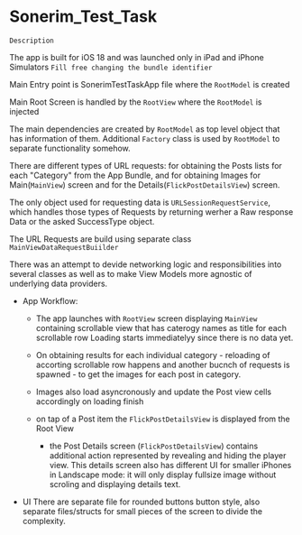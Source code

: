 # Sonerim_Test_Task

 `Description`

 The app is built for iOS 18 and was launched only in iPad and iPhone Simulators
 `Fill free changing the bundle identifier`
 
 Main Entry point is SonerimTestTaskApp file where the `RootModel` is created

 Main Root Screen is handled by the `RootView` where the `RootModel` is injected


 The main dependencies are created by `RootModel` as top level object that has information of them.
 Additional `Factory` class is used by `RootModel` to separate functionality somehow.


 There are different types of URL requests: for obtaining the Posts lists for each "Category" from the App Bundle, 
 and for obtaining Images for Main(`MainView`) screen and for the Details(`FlickPostDetailsView`) screen.

The only object used for requesting data is `URLSessionRequestService`, which handles those types of Requests by returning werher a Raw response Data or the asked SuccessType object.

The URL Requests are build using separate class `MainViewDataRequestBuiilder`

There was an attempt to devide networking logic and responsibilities into several classes as well as to make View Models more agnostic of underlying data providers.

 - App Workflow:

    - The app launches with `RootView` screen displaying `MainView` containing scrollable view that has caterogy names as title for each scrollable row
      Loading starts immediatelyy since there is no data yet.
    - On obtaining results for each individual category - reloading of accorting scrollable row happens and another bucnch of requests is spawned - to get the images for each post in category.
    - Images also load asyncronously and update the Post view cells accordingly on loading finish
  
    - on tap of a Post item the `FlickPostDetailsView` is displayed from the Root View


      - the Post Details screen (`FlickPostDetailsView`) contains additional action represented by revealing and hiding the player view. This details screen also has different UI for smaller iPhones in Landscape mode: it will only display fullsize image without scroling and displaying details text.
   
 - UI
There are separate file for rounded buttons button style, also separate files/structs for small pieces of the screen to divide the complexity.
  




